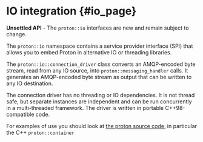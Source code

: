 # IO integration {#io_page}

**Unsettled API** - The `proton::io` interfaces are new and remain
subject to change.

The `proton::io` namespace contains a service provider interface (SPI) that
allows you to embed Proton in alternative IO or threading libraries.

The `proton::io::connection_driver` class converts an AMQP-encoded byte stream,
read from any IO source, into `proton::messaging_handler` calls. It generates an
AMQP-encoded byte stream as output that can be written to any IO destination.

The connection driver has no threading or IO dependencies. It is not thread
safe, but separate instances are independent and can be run concurrently in a
multi-threaded framework. The driver is written in portable C++98-compatible
code.

For examples of use you should look at
[the proton source code](qpid.apache.org/proton), in particular the C++
`proton::container`
